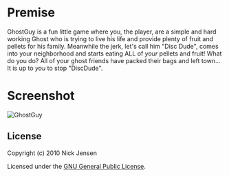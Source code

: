 # Premise
GhostGuy is a fun little game where you, the player, are a simple and hard working Ghost who is trying to live his life and provide plenty of fruit and pellets for his family. Meanwhile the jerk, let's call him "Disc Dude", comes into your neighborhood and starts eating ALL of _your_ pellets and fruit! What do you do? All of your ghost friends have packed their bags and left town... It is up to _you_ to stop "DiscDude".

# Screenshot
![GhostGuy](http://goto11.net/assets/images/ghostguy.png "Ghost Guy Screenshot")

## License

Copyright (c) 2010 Nick Jensen

Licensed under the <a href="http://www.gnu.org/licenses/gpl-3.0.txt">GNU General Public License</a>.
